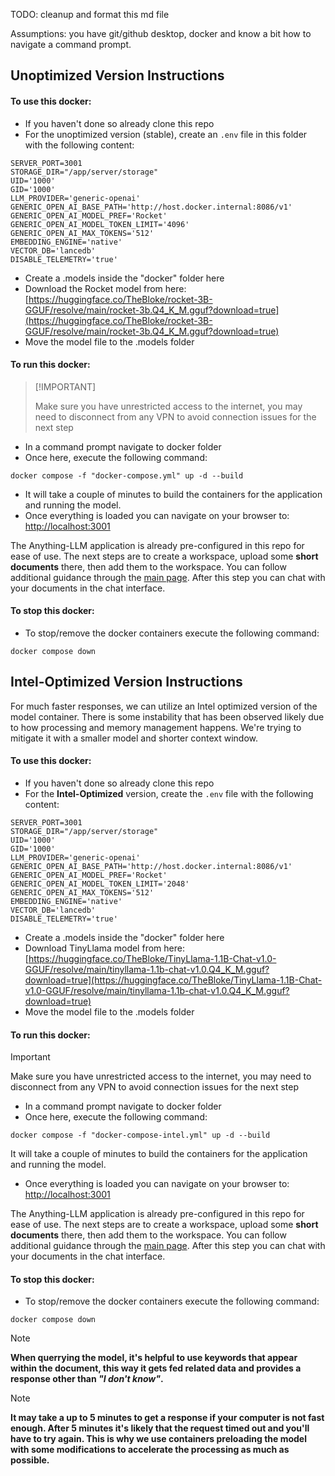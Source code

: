 TODO: cleanup and format this md file

Assumptions: you have git/github desktop, docker and know a bit how to navigate a command prompt.

## Unoptimized Version Instructions

#### To use this docker:

* If you haven't done so already clone this repo
* For the unoptimized version (stable), create an `.env` file in this folder with the following content:

```.env
SERVER_PORT=3001
STORAGE_DIR="/app/server/storage"
UID='1000'
GID='1000'
LLM_PROVIDER='generic-openai'
GENERIC_OPEN_AI_BASE_PATH='http://host.docker.internal:8086/v1'
GENERIC_OPEN_AI_MODEL_PREF='Rocket'
GENERIC_OPEN_AI_MODEL_TOKEN_LIMIT='4096'
GENERIC_OPEN_AI_MAX_TOKENS='512'
EMBEDDING_ENGINE='native'
VECTOR_DB='lancedb'
DISABLE_TELEMETRY='true'

```

* Create a .models inside the "docker" folder here
* Download the Rocket model from here: [https://huggingface.co/TheBloke/rocket-3B-GGUF/resolve/main/rocket-3b.Q4_K_M.gguf?download=true](https://huggingface.co/TheBloke/rocket-3B-GGUF/resolve/main/rocket-3b.Q4_K_M.gguf?download=true)
* Move the model file to the .models folder

#### To run this docker:

>  [!IMPORTANT]
>
> Make sure you have unrestricted access to the internet, you may need to disconnect from any VPN to avoid connection issues for the next step

* In a command prompt navigate to docker folder
* Once here, execute the following command:

```shell
docker compose -f "docker-compose.yml" up -d --build
```

* It will take a couple of minutes to build the containers for the application and running the model.
* Once everything is loaded you can navigate on your browser to: [http://localhost:3001](http://localhost:3001)

The Anything-LLM application is already pre-configured in this repo for ease of use. The next steps are to create a workspace, upload some **short documents** there, then add them to the workspace. You can follow additional guidance through the [main page](https://github.com/ypadilla-arch/anything-llm). After this step you can chat with your documents in the chat interface.

#### To stop this docker:

* To stop/remove the docker containers execute the following command:

```shell
docker compose down
```

## Intel-Optimized Version Instructions

For much faster responses, we can utilize an Intel optimized version of the model container. There is some instability that has been observed likely due to how processing and memory management happens. We're trying to mitigate it with a smaller model and shorter context window.

#### To use this docker:

* If you haven't done so already clone this repo
* For the **Intel-Optimized** version, create the `.env` file with the following content:

```.env
SERVER_PORT=3001
STORAGE_DIR="/app/server/storage"
UID='1000'
GID='1000'
LLM_PROVIDER='generic-openai'
GENERIC_OPEN_AI_BASE_PATH='http://host.docker.internal:8086/v1'
GENERIC_OPEN_AI_MODEL_PREF='Rocket'
GENERIC_OPEN_AI_MODEL_TOKEN_LIMIT='2048'
GENERIC_OPEN_AI_MAX_TOKENS='512'
EMBEDDING_ENGINE='native'
VECTOR_DB='lancedb'
DISABLE_TELEMETRY='true'
```

* Create a .models inside the "docker" folder here
* Download TinyLlama model from here: [https://huggingface.co/TheBloke/TinyLlama-1.1B-Chat-v1.0-GGUF/resolve/main/tinyllama-1.1b-chat-v1.0.Q4_K_M.gguf?download=true](https://huggingface.co/TheBloke/TinyLlama-1.1B-Chat-v1.0-GGUF/resolve/main/tinyllama-1.1b-chat-v1.0.Q4_K_M.gguf?download=true)
* Move the model file to the .models folder

#### To run this docker:

> [!IMPORTANT]
>
> Make sure you have unrestricted access to the internet, you may need to disconnect from any VPN to avoid connection issues for the next step

* In a command prompt navigate to docker folder
* Once here, execute the following command:

```shell
docker compose -f "docker-compose-intel.yml" up -d --build
```

It will take a couple of minutes to build the containers for the application and running the model.

* Once everything is loaded you can navigate on your browser to: [http://localhost:3001](http://localhost:3001)

The Anything-LLM application is already pre-configured in this repo for ease of use. The next steps are to create a workspace, upload some **short documents** there, then add them to the workspace. You can follow additional guidance through the [main page](https://github.com/ypadilla-arch/anything-llm). After this step you can chat with your documents in the chat interface.

#### To stop this docker:

* To stop/remove the docker containers execute the following command:

```shell
docker compose down
```

> [!NOTE]
>
> **When querrying the model, it's helpful to use keywords that appear within the document, this way it gets fed related data and provides a response other than *"I don't know"*.**

> [!NOTE]
>
> **It may take a up to 5 minutes to get a response if your computer is not fast enough. After 5 minutes it's likely that the request timed out and you'll have to try again. This is why we use containers preloading the model with some modifications to accelerate the processing as much as possible.**
